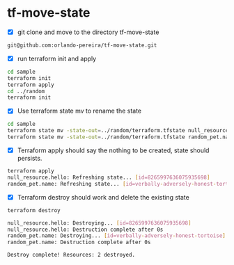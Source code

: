 # tf-move-state

  
- [x] git clone and move to the directory tf-move-state
  
```bash
git@github.com:orlando-pereira/tf-move-state.git
```

- [x] run terraform init and apply
  
```bash
cd sample
terraform init
terraform apply
cd ../random
terraform init
```

- [x] Use terraform state mv to rename the state
  
```bash
cd sample
terraform state mv -state-out=../random/terraform.tfstate null_resource.hello null_resource.hello
terraform state mv -state-out=../random/terraform.tfstate random_pet.name random_pet.name
```

- [x] Terraform apply should say the nothing to be created, state should persists.

```bash
terraform apply
null_resource.hello: Refreshing state... [id=8265997636075935698]
random_pet.name: Refreshing state... [id=verbally-adversely-honest-tortoise]
```

- [x] Terraform destroy should work and delete the existing state

```bash
terraform destroy
```

```bash
null_resource.hello: Destroying... [id=8265997636075935698]
null_resource.hello: Destruction complete after 0s
random_pet.name: Destroying... [id=verbally-adversely-honest-tortoise]
random_pet.name: Destruction complete after 0s

Destroy complete! Resources: 2 destroyed.
```
